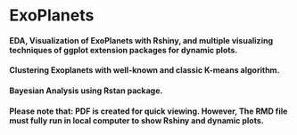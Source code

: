# ExoPlanets

#### EDA, Visualization of ExoPlanets with Rshiny, and multiple visualizing techniques of ggplot extension packages for dynamic plots. 
#### Clustering Exoplanets with well-known and classic K-means algorithm.
#### Bayesian Analysis using Rstan package.

#### Please note that: PDF is created for quick viewing. However, The RMD file must fully run in local computer to show Rshiny and dynamic plots.
